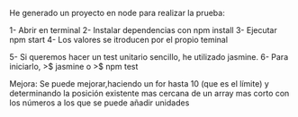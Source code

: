 He generado un proyecto en node para realizar la prueba:

1- Abrir en terminal
2- Instalar dependencias con npm install
3- Ejecutar npm start
4- Los valores se itroducen por el propio teminal

5- Si queremos hacer un test unitario sencillo, he utilizado jasmine.
6- Para iniciarlo, 
    >$ jasmine o >$ npm test


Mejora: Se puede mejorar,haciendo un for hasta 10 (que es el límite) y determinando la posición existente mas cercana de un array mas corto con los números a los que se puede añadir unidades